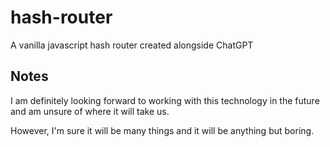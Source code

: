 # hash-router
A vanilla javascript hash router created alongside ChatGPT


## Notes
I am definitely looking forward to working with this technology in the future and am unsure of where it will take us. 

However, I'm sure it will be many things and it will be anything but boring.